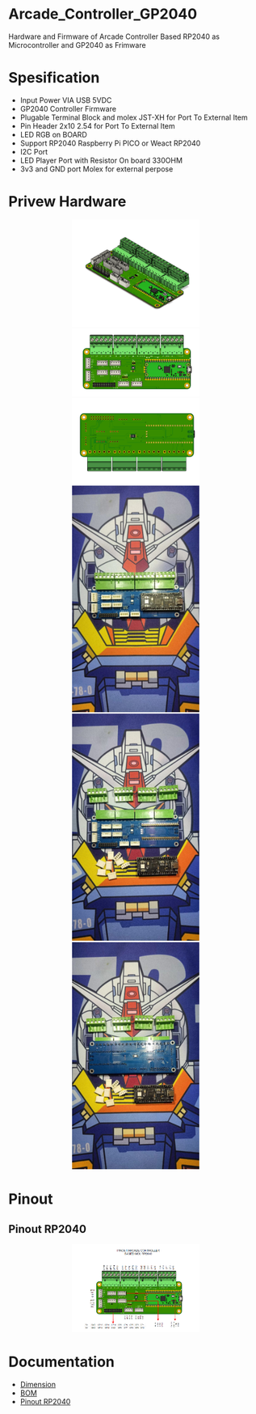# Arcade_Controller_GP2040
Hardware and Firmware of Arcade Controller Based RP2040 as Microcontroller and GP2040 as Frimware

# Spesification
- Input Power VIA USB 5VDC
- GP2040 Controller Firmware
- Plugable Terminal Block and molex JST-XH for Port To External Item
- Pin Header 2x10 2.54 for Port To External Item
- LED RGB on BOARD
- Support RP2040 Raspberry Pi PICO or Weact RP2040
- I2C Port 
- LED Player Port with Resistor On board 330OHM
- 3v3 and GND port Molex for external perpose

# Privew Hardware 
<p align="center">
  <img src="DOC/arcadeController_1.png" width="50%" height="50%">
  <img src="DOC/arcadeController_2.png" width="50%" height="50%">
  <img src="DOC/arcadeController_3.png" width="50%" height="50%">
  <img src="DOC/arcadeController_4.jpeg" width="50%" height="50%">
  <img src="DOC/arcadeController_5.jpeg" width="50%" height="50%">
  <img src="DOC/arcadeController_6.jpeg" width="50%" height="50%">
</p>

# Pinout
## Pinout RP2040
<p align="center">
  <img src="DOC/PINOUT_RP2040.png" width="50%" height="50%">
</p>

# Documentation 
- [Dimension](https://github.com/juarendra/Arcade_Controller_GP2040/blob/main/3D/Dimension_arcadeController.pdf)
- [BOM](https://github.com/juarendra/Arcade_Controller_GP2040/blob/main/DOC/bom.csv)
- [Pinout RP2040](https://github.com/juarendra/Arcade_Controller_GP2040/blob/main/DOC/Arcade_Controller_GP2040_Pinout.pdf)


